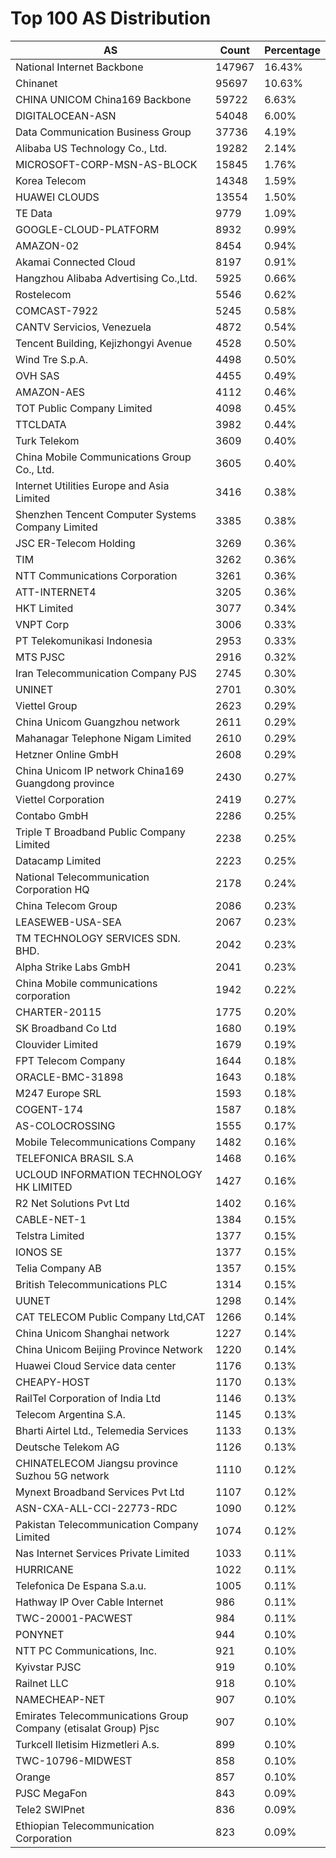 # Top 100 AS Distribution
| AS | Count | Percentage |
|----|----|----|
| National Internet Backbone | 147967 | 16.43% |
| Chinanet | 95697 | 10.63% |
| CHINA UNICOM China169 Backbone | 59722 | 6.63% |
| DIGITALOCEAN-ASN | 54048 | 6.00% |
| Data Communication Business Group | 37736 | 4.19% |
| Alibaba US Technology Co., Ltd. | 19282 | 2.14% |
| MICROSOFT-CORP-MSN-AS-BLOCK | 15845 | 1.76% |
| Korea Telecom | 14348 | 1.59% |
| HUAWEI CLOUDS | 13554 | 1.50% |
| TE Data | 9779 | 1.09% |
| GOOGLE-CLOUD-PLATFORM | 8932 | 0.99% |
| AMAZON-02 | 8454 | 0.94% |
| Akamai Connected Cloud | 8197 | 0.91% |
| Hangzhou Alibaba Advertising Co.,Ltd. | 5925 | 0.66% |
| Rostelecom | 5546 | 0.62% |
| COMCAST-7922 | 5245 | 0.58% |
| CANTV Servicios, Venezuela | 4872 | 0.54% |
| Tencent Building, Kejizhongyi Avenue | 4528 | 0.50% |
| Wind Tre S.p.A. | 4498 | 0.50% |
| OVH SAS | 4455 | 0.49% |
| AMAZON-AES | 4112 | 0.46% |
| TOT Public Company Limited | 4098 | 0.45% |
| TTCLDATA | 3982 | 0.44% |
| Turk Telekom | 3609 | 0.40% |
| China Mobile Communications Group Co., Ltd. | 3605 | 0.40% |
| Internet Utilities Europe and Asia Limited | 3416 | 0.38% |
| Shenzhen Tencent Computer Systems Company Limited | 3385 | 0.38% |
| JSC ER-Telecom Holding | 3269 | 0.36% |
| TIM | 3262 | 0.36% |
| NTT Communications Corporation | 3261 | 0.36% |
| ATT-INTERNET4 | 3205 | 0.36% |
| HKT Limited | 3077 | 0.34% |
| VNPT Corp | 3006 | 0.33% |
| PT Telekomunikasi Indonesia | 2953 | 0.33% |
| MTS PJSC | 2916 | 0.32% |
| Iran Telecommunication Company PJS | 2745 | 0.30% |
| UNINET | 2701 | 0.30% |
| Viettel Group | 2623 | 0.29% |
| China Unicom Guangzhou network | 2611 | 0.29% |
| Mahanagar Telephone Nigam Limited | 2610 | 0.29% |
| Hetzner Online GmbH | 2608 | 0.29% |
| China Unicom IP network China169 Guangdong province | 2430 | 0.27% |
| Viettel Corporation | 2419 | 0.27% |
| Contabo GmbH | 2286 | 0.25% |
| Triple T Broadband Public Company Limited | 2238 | 0.25% |
| Datacamp Limited | 2223 | 0.25% |
| National Telecommunication Corporation HQ | 2178 | 0.24% |
| China Telecom Group | 2086 | 0.23% |
| LEASEWEB-USA-SEA | 2067 | 0.23% |
| TM TECHNOLOGY SERVICES SDN. BHD. | 2042 | 0.23% |
| Alpha Strike Labs GmbH | 2041 | 0.23% |
| China Mobile communications corporation | 1942 | 0.22% |
| CHARTER-20115 | 1775 | 0.20% |
| SK Broadband Co Ltd | 1680 | 0.19% |
| Clouvider Limited | 1679 | 0.19% |
| FPT Telecom Company | 1644 | 0.18% |
| ORACLE-BMC-31898 | 1643 | 0.18% |
| M247 Europe SRL | 1593 | 0.18% |
| COGENT-174 | 1587 | 0.18% |
| AS-COLOCROSSING | 1555 | 0.17% |
| Mobile Telecommunications Company | 1482 | 0.16% |
| TELEFONICA BRASIL S.A | 1468 | 0.16% |
| UCLOUD INFORMATION TECHNOLOGY HK LIMITED | 1427 | 0.16% |
| R2 Net Solutions Pvt Ltd | 1402 | 0.16% |
| CABLE-NET-1 | 1384 | 0.15% |
| Telstra Limited | 1377 | 0.15% |
| IONOS SE | 1377 | 0.15% |
| Telia Company AB | 1357 | 0.15% |
| British Telecommunications PLC | 1314 | 0.15% |
| UUNET | 1298 | 0.14% |
| CAT TELECOM Public Company Ltd,CAT | 1266 | 0.14% |
| China Unicom Shanghai network | 1227 | 0.14% |
| China Unicom Beijing Province Network | 1220 | 0.14% |
| Huawei Cloud Service data center | 1176 | 0.13% |
| CHEAPY-HOST | 1170 | 0.13% |
| RailTel Corporation of India Ltd | 1146 | 0.13% |
| Telecom Argentina S.A. | 1145 | 0.13% |
| Bharti Airtel Ltd., Telemedia Services | 1133 | 0.13% |
| Deutsche Telekom AG | 1126 | 0.13% |
| CHINATELECOM Jiangsu province Suzhou 5G network | 1110 | 0.12% |
| Mynext Broadband Services Pvt Ltd | 1107 | 0.12% |
| ASN-CXA-ALL-CCI-22773-RDC | 1090 | 0.12% |
| Pakistan Telecommunication Company Limited | 1074 | 0.12% |
| Nas Internet Services Private Limited | 1033 | 0.11% |
| HURRICANE | 1022 | 0.11% |
| Telefonica De Espana S.a.u. | 1005 | 0.11% |
| Hathway IP Over Cable Internet | 986 | 0.11% |
| TWC-20001-PACWEST | 984 | 0.11% |
| PONYNET | 944 | 0.10% |
| NTT PC Communications, Inc. | 921 | 0.10% |
| Kyivstar PJSC | 919 | 0.10% |
| Railnet LLC | 918 | 0.10% |
| NAMECHEAP-NET | 907 | 0.10% |
| Emirates Telecommunications Group Company (etisalat Group) Pjsc | 907 | 0.10% |
| Turkcell Iletisim Hizmetleri A.s. | 899 | 0.10% |
| TWC-10796-MIDWEST | 858 | 0.10% |
| Orange | 857 | 0.10% |
| PJSC MegaFon | 843 | 0.09% |
| Tele2 SWIPnet | 836 | 0.09% |
| Ethiopian Telecommunication Corporation | 823 | 0.09% |
